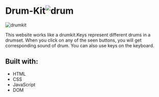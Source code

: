 # Drum-Kit![drum](https://user-images.githubusercontent.com/60555164/170008259-5addd58b-0bdc-4e79-9ae6-c5c0ba5407c9.png)

![drumkit](https://user-images.githubusercontent.com/60555164/170008742-191708fe-00ed-4633-ad0f-1ab693808e8c.PNG)

This website works like a drumkit.Keys represent different drums in a drumset. When you click on any of the seen buttons, you will get corresponding sound of drum. You can also use keys on the keyboard.

## Built with:
- HTML
- CSS
- JavaScript
- DOM
